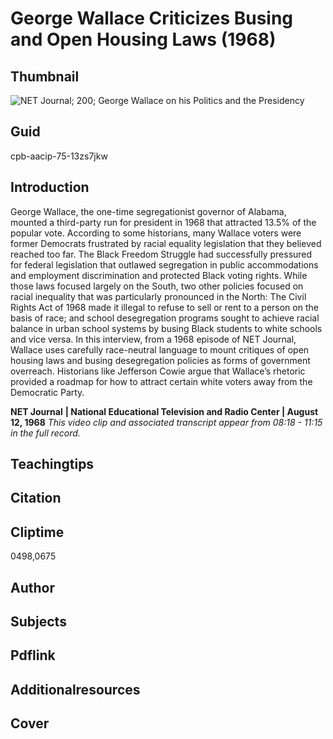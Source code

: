 # George Wallace Criticizes Busing and Open Housing Laws (1968)

## Thumbnail

![NET Journal; 200; George Wallace on his Politics and the Presidency](https://s3.amazonaws.com/americanarchive.org/primary_source_sets/5_Conservatism.jpg "NET Journal; 200; George Wallace on his Politics and the Presidency")


## Guid
cpb-aacip-75-13zs7jkw

## Introduction

George Wallace, the one-time segregationist governor of Alabama, mounted a third-party run for president in 1968 that attracted 13.5% of the popular vote. According to some historians, many Wallace voters were former Democrats frustrated by racial equality legislation that they believed reached too far. The Black Freedom Struggle had successfully pressured for federal legislation that outlawed segregation in public accommodations and employment discrimination and protected Black voting rights. While those laws focused largely on the South, two other policies focused on racial inequality that was particularly pronounced in the North: The Civil Rights Act of 1968 made it illegal to refuse to sell or rent to a person on the basis of race; and school desegregation programs sought to achieve racial balance in urban school systems by busing Black students to white schools and vice versa. In this interview, from a 1968 episode of NET Journal, Wallace uses carefully race-neutral language to mount critiques of open housing laws and busing desegregation policies as forms of government overreach. Historians like Jefferson Cowie argue that Wallace’s rhetoric provided a roadmap for how to attract certain white voters away from the Democratic Party. 

<b>NET Journal</b>
<b>| National Educational Television and Radio Center | August 12, 1968</b>
<i>This video clip and associated transcript appear from 08:18 - 11:15 in the full record.</i>

## Teachingtips

## Citation

## Cliptime

0498,0675

## Author
## Subjects
## Pdflink
## Additionalresources
## Cover



